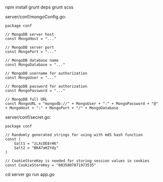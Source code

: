 npm install
grunt deps
grunt scss

server/conf/mongoConfig.go:

    package conf

    // MongoDB server host
    const MongoHost = "..."

    // MongoDB server port
    const MongoPort = "..."

    // MongoDB database name
    const MongoDatabase = "..."

    // MongoDB username for authorization
    const MongoUser = "..."

    // MongoDB password for authorization
    const MongoPassword = "..."

    // MongoDB full URL
    const MongoURL = "mongodb://" + MongoUser + ":" + MongoPassword + "@" + MongoHost + ":" + MongoPort + "/" + MongoDatabase

server/conf/secret.go:

    package conf

    // Randomly generated strings for using with md5 hash function
    const (
    	Salt1 = "zLXcDE8rH6"
    	Salt2 = "BKA7aH2Ydy"
    )

    // CookieStoreKey is needed for storing session values in cookies
    const CookieStoreKey = "8035807871973535"

cd server
go run app.go
